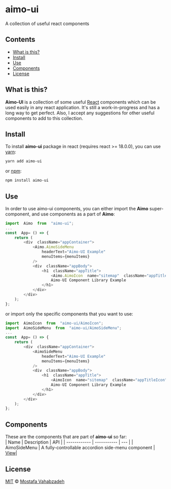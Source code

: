 # aimo-ui

A collection of useful react components

## Contents

- [What is this?](#what-is-this)
- [Install](#install)
- [Use](#use)
- [Components](#components)
- [License](#license)

## What is this?

**Aimo-UI** is a collection of some useful [React][] components which can be used easily in any react application. It's still a work-in-progress and has a long way to get perfect. Also, I accept any suggestions for other useful components to add to this collection.

## Install

To install **aimo-ui** package in react (requires react >= 18.0.0), you can use [yarn][]:

```sh
yarn add aimo-ui
```

or [npm][]:

```sh
npm install aimo-ui
```

## Use

In order to use aimo-ui components, you can either import the **Aimo** super-component, and use components as a part of **Aimo**:

```js
import  Aimo  from  "aimo-ui";
...
const  App= () => {
	return (
        <div  className="appContainer">
            <Aimo.AimoSideMenu
                headerText="Aimo-UI Example"
				menuItems={menuItems}
			/>
			<div  className="appBody">
				<h1  className="appTitle">
					<Aimo.AimoIcon  name="sitemap"  className="appTitleIcon"  />
					Aimo-UI Component Library Example
				</h1>
			</div>
	    </div>
    );
};
```

or import only the specific components that you want to use:

```js
import  AimoIcon  from  "aimo-ui/AimoIcon";
import  AimoSideMenu  from  "aimo-ui/AimoSideMenu";
...
const  App= () => {
    return (
        <div  className="appContainer">
            <AimoSideMenu
                headerText="Aimo-UI Example"
				menuItems={menuItems}
			/>
			<div  className="appBody">
				<h1  className="appTitle">
					<AimoIcon  name="sitemap"  className="appTitleIcon"  />
					Aimo-UI Component Library Example
				</h1>
			</div>
	    </div>
    );
};
```

## Components

These are the components that are part of **aimo-ui** so far:  
| Name | Description | API |
| ------------ | ----------- | --- |
| AimoSideMenu | A fully-controllable accordion side-menu component | [View][aimosidemenu]|

## License

[MIT][license] © [Mostafa Vahabzadeh][author]

[react]: http://reactjs.org
[yarn]: https://yarnpkg.com/cli/add
[npm]: https://docs.npmjs.com/cli/install
[aimosidemenu]: docs/AimoSideMenu.md
[license]: LICENSE
[author]: https://github.com/vah-most
